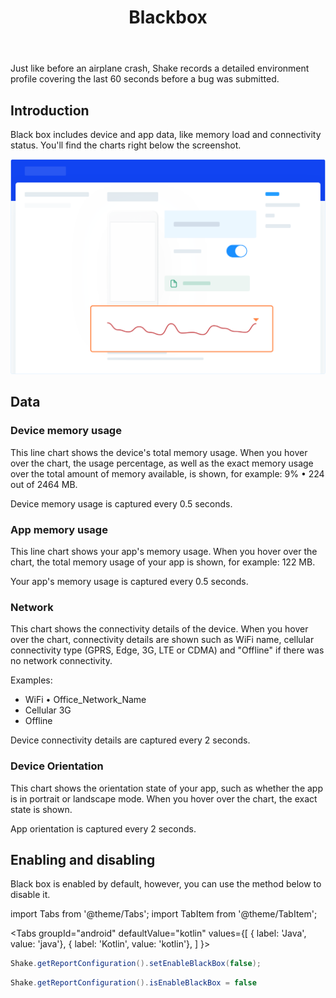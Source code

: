 ﻿---
id: blackbox
title: Blackbox
---
Just like before an airplane crash, Shake records a detailed environment 
profile covering the last 60 seconds before a bug was submitted.

## Introduction
Black box includes device and app data, like memory load and connectivity status.
You'll find the charts right below the screenshot.

![Blackbox screen](../assets/blackbox_screen.png)

## Data
### Device memory usage
This line chart shows the device's total memory usage. 
When you hover over the chart, the usage percentage, 
as well as the exact memory usage over the total amount of memory available, 
is shown, for example: 9% • 224 out of 2464 MB.

Device memory usage is captured every 0.5 seconds.

### App memory usage
This line chart shows your app's memory usage. When you hover over the chart, 
the total memory usage of your app is shown, for example: 122 MB.

Your app's memory usage is captured every 0.5 seconds.

### Network
This chart shows the connectivity details of the device. 
When you hover over the chart, connectivity details are shown such as WiFi name, 
cellular connectivity type (GPRS, Edge, 3G, LTE or CDMA) and "Offline" if there was no network connectivity.

Examples:
* WiFi • Office_Network_Name
* Cellular 3G
* Offline

Device connectivity details are captured every 2 seconds.

### Device Orientation
This chart shows the orientation state of your app, such as whether the app is in portrait or landscape mode. 
When you hover over the chart, the exact state is shown.

App orientation is captured every 2 seconds.

## Enabling and disabling
Black box is enabled by default, however, you can use the method below to disable it.

import Tabs from '@theme/Tabs';
import TabItem from '@theme/TabItem';

<Tabs
  groupId="android"
  defaultValue="kotlin"
  values={[
    { label: 'Java', value: 'java'},
    { label: 'Kotlin', value: 'kotlin'},
  ]
}>

<TabItem value="java">

```java title="App.java"
Shake.getReportConfiguration().setEnableBlackBox(false);
```

</TabItem>

<TabItem value="kotlin">

```java title="App.kt"
Shake.getReportConfiguration().isEnableBlackBox = false
```

</TabItem>
</Tabs>
